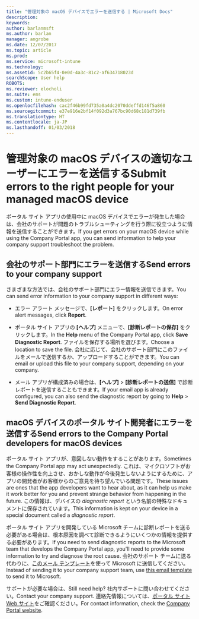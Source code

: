 ```yaml
---
title: "管理対象の macOS デバイスでエラーを送信する | Microsoft Docs"
description: 
keywords: 
author: barlanmsft
ms.author: barlan
manager: angrobe
ms.date: 12/07/2017
ms.topic: article
ms.prod: 
ms.service: microsoft-intune
ms.technology: 
ms.assetid: 5c2b65f4-0e0d-4a3c-81c2-af634718023d
searchScope: User help
ROBOTS: 
ms.reviewer: elocholi
ms.suite: ems
ms.custom: intune-enduser
ms.openlocfilehash: cac2f46b99fd735a0a4dc2070ddeffd146f5a860
ms.sourcegitcommit: e37e916e2bf14f092d3a767bc90d68c181d739fb
ms.translationtype: HT
ms.contentlocale: ja-JP
ms.lasthandoff: 01/03/2018
---
```

# <a name="submit-errors-to-the-right-people-for-your-managed-macos-device"></a><span data-ttu-id="a4b7d-102">管理対象の macOS デバイスの適切なユーザーにエラーを送信する</span><span class="sxs-lookup"><span data-stu-id="a4b7d-102">Submit errors to the right people for your managed macOS device</span></span>

<span data-ttu-id="a4b7d-103">ポータル サイト アプリの使用中に macOS デバイスでエラーが発生した場合は、会社のサポートが問題のトラブルシューティングを行う際に役立つように情報を送信することができます。</span><span class="sxs-lookup"><span data-stu-id="a4b7d-103">If you get errors on your macOS device while using the Company Portal app, you can send information to help your company support troubleshoot the problem.</span></span>

## <a name="send-errors-to-your-company-support"></a><span data-ttu-id="a4b7d-104">会社のサポート部門にエラーを送信する</span><span class="sxs-lookup"><span data-stu-id="a4b7d-104">Send errors to your company support</span></span>

 <span data-ttu-id="a4b7d-105">さまざまな方法では、会社のサポート部門にエラー情報を送信できます。</span><span class="sxs-lookup"><span data-stu-id="a4b7d-105">You can send error information to your company support in different ways:</span></span>

-   <span data-ttu-id="a4b7d-106">エラー アラート メッセージで、**[レポート]** をクリックします。</span><span class="sxs-lookup"><span data-stu-id="a4b7d-106">On error alert messages, click **Report**.</span></span>

-   <span data-ttu-id="a4b7d-107">ポータル サイト アプリの **[ヘルプ]** メニューで、**[診断レポートの保存]** をクリックします。</span><span class="sxs-lookup"><span data-stu-id="a4b7d-107">In the **Help** menu of the Company Portal app, click **Save Diagnostic Report**.</span></span> <span data-ttu-id="a4b7d-108">ファイルを保存する場所を選びます。</span><span class="sxs-lookup"><span data-stu-id="a4b7d-108">Choose a location to save the file.</span></span> <span data-ttu-id="a4b7d-109">会社に応じて、会社のサポート部門にこのファイルをメールで送信するか、アップロードすることができます。</span><span class="sxs-lookup"><span data-stu-id="a4b7d-109">You can email or upload this file to your company support, depending on your company.</span></span>

- <span data-ttu-id="a4b7d-110">メール アプリが構成済みの場合は、**[ヘルプ]** > **[診断レポートの送信]** で診断レポートを送信することもできます。</span><span class="sxs-lookup"><span data-stu-id="a4b7d-110">If your email app is already configured, you can also send the diagnostic report by going to **Help** > **Send Diagnostic Report**.</span></span>

## <a name="send-errors-to-the-company-portal-developers-for-macos-devices"></a><span data-ttu-id="a4b7d-111">macOS デバイスのポータル サイト開発者にエラーを送信する</span><span class="sxs-lookup"><span data-stu-id="a4b7d-111">Send errors to the Company Portal developers for macOS devices</span></span>

<span data-ttu-id="a4b7d-112">ポータル サイト アプリが、意図しない動作をすることがあります。</span><span class="sxs-lookup"><span data-stu-id="a4b7d-112">Sometimes the Company Portal app may act unexpectedly.</span></span> <span data-ttu-id="a4b7d-113">これは、マイクロソフトがお客様の操作性を向上させ、おかしな動作が今後発生しないようにするために、アプリの開発者がお客様からのご意見を待ち望んでいる問題です。</span><span class="sxs-lookup"><span data-stu-id="a4b7d-113">These issues are ones that the app developers want to hear about, as it can help us make it work better for you and prevent strange behavior from happening in the future.</span></span> <span data-ttu-id="a4b7d-114">この情報は、デバイスの _diagnostic report_ という名前の特殊なドキュメントに保存されています。</span><span class="sxs-lookup"><span data-stu-id="a4b7d-114">This information is kept on your device in a special document called a _diagnostic report_.</span></span>

<span data-ttu-id="a4b7d-115">ポータル サイト アプリを開発している Microsoft チームに診断レポートを送る必要がある場合は、根本原因を調べて診断できるようにいくつかの情報を提供する必要があります。</span><span class="sxs-lookup"><span data-stu-id="a4b7d-115">If you need to send diagnostic reports to the Microsoft team that develops the Company Portal app, you'll need to provide some information to try and diagnose the root cause.</span></span> <span data-ttu-id="a4b7d-116">会社のサポート チームに送る代わりに、<a href="mailto:IntuneCPiOSfeedback@microsoft.com?subject=My Company Portal App Closed Unexpectedly&body=Press and hold, then paste your copied Company Portal app logs here.">このメール テンプレート</a>を使って Microsoft に送信してください。</span><span class="sxs-lookup"><span data-stu-id="a4b7d-116">Instead of sending it to your company support team, use <a href="mailto:IntuneCPiOSfeedback@microsoft.com?subject=My Company Portal App Closed Unexpectedly&body=Press and hold, then paste your copied Company Portal app logs here.">this email template</a> to send it to Microsoft.</span></span>

<span data-ttu-id="a4b7d-117">サポートが必要な場合は、</span><span class="sxs-lookup"><span data-stu-id="a4b7d-117">Still need help?</span></span> <span data-ttu-id="a4b7d-118">社内サポートに問い合わせてください。</span><span class="sxs-lookup"><span data-stu-id="a4b7d-118">Contact your company support.</span></span> <span data-ttu-id="a4b7d-119">連絡先情報については、[ポータル サイト Web サイト](https://portal.manage.microsoft.com#HelpDeskDialog)をご確認ください。</span><span class="sxs-lookup"><span data-stu-id="a4b7d-119">For contact information, check the [Company Portal website](https://portal.manage.microsoft.com#HelpDeskDialog).</span></span>
